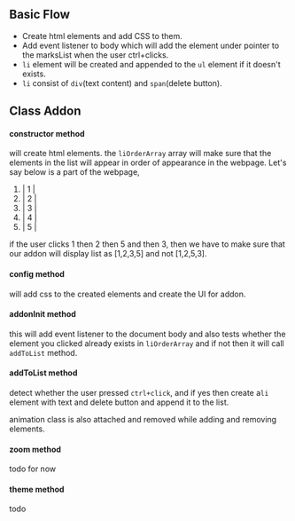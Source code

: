 ##  Basic Flow
-   Create html elements and add CSS to them.
-  Add event listener to body which will add  the element under pointer to the marksList when the user ctrl+clicks.
-  `li` element will be created and appended to the `ul` element if it doesn't exists.
-  `li` consist of `div`(text content) and `span`(delete button).

## Class Addon
#### constructor method
will create html elements.
the `liOrderArray` array will make sure that the elements in the list will appear in order of appearance in the webpage.
Let's say below is a part of the webpage,
1. |  1 |
2. |  2 |
3. |  3 |
4. |  4 |
5. |  5 |

if  the user clicks 1 then 2 then 5 and then 3, then we have to make sure that our addon will display list as [1,2,3,5] and not [1,2,5,3].

#### config method
will add css to the created elements and create the UI for addon.

#### addonInit method
this will add event listener to the document body and also tests whether the element you clicked already exists in `liOrderArray` and if not then it will call `addToList` method.

#### addToList method
detect whether the user pressed `ctrl+click`, and if yes then
create a`li`  element with text and delete button and append it to the list.

animation class is also attached and removed while adding and removing elements.

#### zoom method
todo for now

#### theme method
todo
